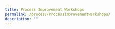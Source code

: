 ```yaml
---
title: Process Improvement Workshops
permalink: /process/Processimprovementworkshops/
description: ""
---
```

